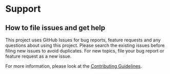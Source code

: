 # Support

## How to file issues and get help

This project uses GitHub Issues for bug reports, feature requests and any questions about using this project.
Please search the existing issues before filing new issues to avoid duplicates. For new topics, file your bug report or feature request as a new issue.

For more information, please look at the [Contributing Guidelines](CONTRIBUTING.md).
